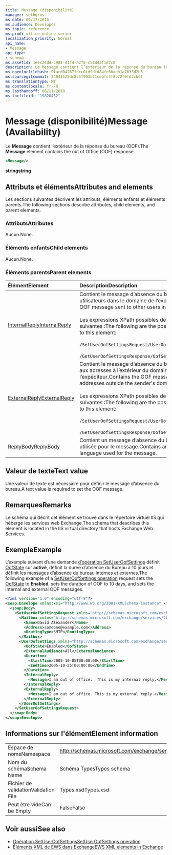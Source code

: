 ```yaml
---
title: Message (disponibilité)
manager: sethgros
ms.date: 09/17/2015
ms.audience: Developer
ms.topic: reference
ms.prod: office-online-server
localization_priority: Normal
api_name:
- Message
api_type:
- schema
ms.assetid: 1eec24dd-c981-41f4-a2f0-c51d43f1d7c0
description: Le Message contient l’extérieur de la réponse du bureau (OOF).
ms.openlocfilehash: 9facd04767fdcc0fd9dfd84fc6badb1a7633d2b5
ms.sourcegitcommit: 34041125dc8c5f993b21cebfc4f8b72f0fd2cb6f
ms.translationtype: MT
ms.contentlocale: fr-FR
ms.lasthandoff: 06/11/2018
ms.locfileid: "19828452"
---
```

# <a name="message-availability"></a><span data-ttu-id="fb7d8-103">Message (disponibilité)</span><span class="sxs-lookup"><span data-stu-id="fb7d8-103">Message (Availability)</span></span>

<span data-ttu-id="fb7d8-104">Le **Message** contient l’extérieur de la réponse du bureau (OOF).</span><span class="sxs-lookup"><span data-stu-id="fb7d8-104">The **Message** element contains the out of Office (OOF) response.</span></span> 
  
```xml
<Message/> 
```

 <span data-ttu-id="fb7d8-105">**string**</span><span class="sxs-lookup"><span data-stu-id="fb7d8-105">**string**</span></span>
## <a name="attributes-and-elements"></a><span data-ttu-id="fb7d8-106">Attributs et éléments</span><span class="sxs-lookup"><span data-stu-id="fb7d8-106">Attributes and elements</span></span>

<span data-ttu-id="fb7d8-107">Les sections suivantes décrivent les attributs, éléments enfants et éléments parents.</span><span class="sxs-lookup"><span data-stu-id="fb7d8-107">The following sections describe attributes, child elements, and parent elements.</span></span>
  
### <a name="attributes"></a><span data-ttu-id="fb7d8-108">Attributs</span><span class="sxs-lookup"><span data-stu-id="fb7d8-108">Attributes</span></span>

<span data-ttu-id="fb7d8-109">Aucun.</span><span class="sxs-lookup"><span data-stu-id="fb7d8-109">None.</span></span>
  
### <a name="child-elements"></a><span data-ttu-id="fb7d8-110">Éléments enfants</span><span class="sxs-lookup"><span data-stu-id="fb7d8-110">Child elements</span></span>

<span data-ttu-id="fb7d8-111">Aucun.</span><span class="sxs-lookup"><span data-stu-id="fb7d8-111">None.</span></span>
  
### <a name="parent-elements"></a><span data-ttu-id="fb7d8-112">Éléments parents</span><span class="sxs-lookup"><span data-stu-id="fb7d8-112">Parent elements</span></span>

|<span data-ttu-id="fb7d8-113">**Élément**</span><span class="sxs-lookup"><span data-stu-id="fb7d8-113">**Element**</span></span>|<span data-ttu-id="fb7d8-114">**Description**</span><span class="sxs-lookup"><span data-stu-id="fb7d8-114">**Description**</span></span>|
|:-----|:-----|
|[<span data-ttu-id="fb7d8-115">InternalReply</span><span class="sxs-lookup"><span data-stu-id="fb7d8-115">InternalReply</span></span>](internalreply.md) <br/> | <span data-ttu-id="fb7d8-116">Contient le message d’absence du bureau envoyé à d’autres utilisateurs dans le domaine de l’expéditeur.</span><span class="sxs-lookup"><span data-stu-id="fb7d8-116">Contains the OOF message sent to other users in the sender's domain.</span></span> <br/> <br/>  <span data-ttu-id="fb7d8-117">Les expressions XPath possibles de cet élément sont les suivantes :</span><span class="sxs-lookup"><span data-stu-id="fb7d8-117">The following are the possible XPath expressions to this element:</span></span> <br/> <br/>  `/SetUserOofSettingsRequest/UserOofSettings/InternalReply` <br/><br/>  `/GetUserOofSettingsResponse/OofSettings/InternalReply` <br/> |
|[<span data-ttu-id="fb7d8-118">ExternalReply</span><span class="sxs-lookup"><span data-stu-id="fb7d8-118">ExternalReply</span></span>](externalreply.md) <br/> | <span data-ttu-id="fb7d8-119">Contient le message d’absence du bureau qui est envoyé aux adresses à l’extérieur du domaine de l’expéditeur.</span><span class="sxs-lookup"><span data-stu-id="fb7d8-119">Contains the OOF message that is sent to addresses outside the sender's domain.</span></span>  <br/> <br/> <span data-ttu-id="fb7d8-120">Les expressions XPath possibles de cet élément sont les suivantes :</span><span class="sxs-lookup"><span data-stu-id="fb7d8-120">The following are the possible XPath expressions to this element:</span></span>  <br/><br/>  `/SetUserOofSettingsRequest/UserOofSettings/ExternalReply` <br/><br/>  `/GetUserOofSettingsResponse/OofSettings/ExternalReply` <br/> |
|[<span data-ttu-id="fb7d8-121">ReplyBody</span><span class="sxs-lookup"><span data-stu-id="fb7d8-121">ReplyBody</span></span>](replybody.md) <br/> |<span data-ttu-id="fb7d8-122">Contient un message d’absence du bureau et de la langue utilisée pour le message.</span><span class="sxs-lookup"><span data-stu-id="fb7d8-122">Contains an OOF message and the language used for the message.</span></span>  <br/> |
   
## <a name="text-value"></a><span data-ttu-id="fb7d8-123">Valeur de texte</span><span class="sxs-lookup"><span data-stu-id="fb7d8-123">Text value</span></span>

<span data-ttu-id="fb7d8-124">Une valeur de texte est nécessaire pour définir le message d’absence du bureau.</span><span class="sxs-lookup"><span data-stu-id="fb7d8-124">A text value is required to set the OOF message.</span></span>
  
## <a name="remarks"></a><span data-ttu-id="fb7d8-125">Remarques</span><span class="sxs-lookup"><span data-stu-id="fb7d8-125">Remarks</span></span>

<span data-ttu-id="fb7d8-126">Le schéma qui décrit cet élément se trouve dans le répertoire virtuel IIS qui héberge les services web Exchange.</span><span class="sxs-lookup"><span data-stu-id="fb7d8-126">The schema that describes this element is located in the IIS virtual directory that hosts Exchange Web Services.</span></span>
  
## <a name="example"></a><span data-ttu-id="fb7d8-127">Exemple</span><span class="sxs-lookup"><span data-stu-id="fb7d8-127">Example</span></span>

<span data-ttu-id="fb7d8-128">L’exemple suivant d’une demande [d’opération SetUserOofSettings](setuseroofsettings-operation.md) définit [OofState](oofstate.md) sur **activé**, définit la durée d’absence du Bureau à 10 jours et définit les messages d’absence du bureau internes et externes.</span><span class="sxs-lookup"><span data-stu-id="fb7d8-128">The following example of a [SetUserOofSettings operation](setuseroofsettings-operation.md) request sets the [OofState](oofstate.md) to **Enabled**, sets the duration of OOF to 10 days, and sets the internal and external OOF messages.</span></span>
  
```XML
<?xml version="1.0" encoding="utf-8"?>
<soap:Envelope xmlns:xsi="http://www.w3.org/2001/XMLSchema-instance" xmlns:xsd="http://www.w3.org/2001/XMLSchema" xmlns:soap="http://schemas.xmlsoap.org/soap/envelope/">
  <soap:Body>
    <SetUserOofSettingsRequest xmlns="http://schemas.microsoft.com/exchange/services/2006/messages">
      <Mailbox xmlns="http://schemas.microsoft.com/exchange/services/2006/types">
        <Name>David Alexander</Name>
        <Address>someone@example.com</Address>
        <RoutingType>SMTP</RoutingType>
      </Mailbox>
      <UserOofSettings xmlns="http://schemas.microsoft.com/exchange/services/2006/types">
        <OofState>Enabled</OofState>
        <ExternalAudience>All</ExternalAudience>
        <Duration>
          <StartTime>2005-10-05T00:00:00</StartTime>
          <EndTime>2005-10-25T00:00:00</EndTime>
        </Duration>
        <InternalReply>
          <Message>I am out of office.  This is my internal reply.</Message>
        </InternalReply>
        <ExternalReply>
          <Message>I am out of office. This is my external reply.</Message>
        </ExternalReply>
      </UserOofSettings>
    </SetUserOofSettingsRequest>
  </soap:Body>
</soap:Envelope>
```

## <a name="element-information"></a><span data-ttu-id="fb7d8-129">Informations sur l'élément</span><span class="sxs-lookup"><span data-stu-id="fb7d8-129">Element information</span></span>

|||
|:-----|:-----|
|<span data-ttu-id="fb7d8-130">Espace de noms</span><span class="sxs-lookup"><span data-stu-id="fb7d8-130">Namespace</span></span>  <br/> |http://schemas.microsoft.com/exchange/services/2006/types  <br/> |
|<span data-ttu-id="fb7d8-131">Nom du schéma</span><span class="sxs-lookup"><span data-stu-id="fb7d8-131">Schema Name</span></span>  <br/> |<span data-ttu-id="fb7d8-132">Schéma Types</span><span class="sxs-lookup"><span data-stu-id="fb7d8-132">Types schema</span></span>  <br/> |
|<span data-ttu-id="fb7d8-133">Fichier de validation</span><span class="sxs-lookup"><span data-stu-id="fb7d8-133">Validation File</span></span>  <br/> |<span data-ttu-id="fb7d8-134">Types.xsd</span><span class="sxs-lookup"><span data-stu-id="fb7d8-134">Types.xsd</span></span>  <br/> |
|<span data-ttu-id="fb7d8-135">Peut être vide</span><span class="sxs-lookup"><span data-stu-id="fb7d8-135">Can be Empty</span></span>  <br/> |<span data-ttu-id="fb7d8-136">False</span><span class="sxs-lookup"><span data-stu-id="fb7d8-136">False</span></span>  <br/> |
   
## <a name="see-also"></a><span data-ttu-id="fb7d8-137">Voir aussi</span><span class="sxs-lookup"><span data-stu-id="fb7d8-137">See also</span></span>

- [<span data-ttu-id="fb7d8-138">Opération SetUserOofSettings</span><span class="sxs-lookup"><span data-stu-id="fb7d8-138">SetUserOofSettings operation</span></span>](setuseroofsettings-operation.md)
- [<span data-ttu-id="fb7d8-139">Éléments XML de EWS dans Exchange</span><span class="sxs-lookup"><span data-stu-id="fb7d8-139">EWS XML elements in Exchange</span></span>](ews-xml-elements-in-exchange.md)

